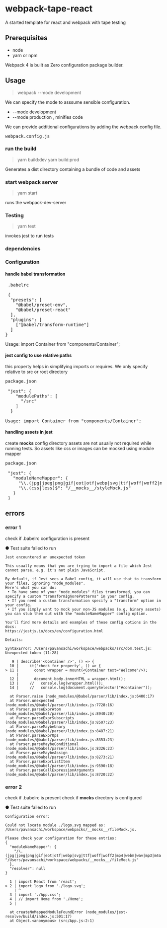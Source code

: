 # webpack-tape-react
A started template for react and webpack with tape testing

## Prerequisites

* node
* yarn or npm

Webpack 4 is built as Zero configuration package builder.

## Usage

> webpack --mode development

We can specify the mode to asssume sensible configuration.
* --mode development
* --mode production , minifies code

We can provide additional configurations by adding the webpack config file.

<pre>
webpack.config.js
</pre>

### run the build
> yarn build:dev
> yarn build:prod

Generates a dist directory containing a bundle of code and assets

### start webpack server
> yarn start

runs the webpack-dev-server

### Testing
> yarn test

invokes jest to run tests

### dependencies


### Configuration

#### handle babel transformation

<pre>
 .babelrc
 
 {  
  "presets": [  
    "@babel/preset-env",  
    "@babel/preset-react"  
  ],  
  "plugins": [  
    ["@babel/transform-runtime"]  
  ]  
}  
</pre>

Usage: import Container from "components/Container"; 

#### jest config to use relative paths

this property helps in simplifying imports or requires. We only specify relative to src or root directory

<pre>
package.json

 "jest": {  
    "modulePaths": [  
      "<rootDir>/src"  
    ]  
  } 
 
Usage: import Container from "components/Container"; 
</pre>

#### handling assets in jest

create __mocks__ config directory
assets are not usually not required while running tests. So assets like css or images can be mocked
using module mapper

<pre>
package.json  

 "jest": {  
   "moduleNameMapper": {  
     "\\.(jpg|jpeg|png|gif|eot|otf|webp|svg|ttf|woff|woff2|mp4|webm|wav|mp3|m4a|aac|oga)$": " <rootDir>/__mocks__/fileMock.js",  
     "\\.(css|less)$": "<rootDir>/__mocks__/styleMock.js"  
   }  
 }  
</pre>

## errors

### error 1

check if .babelrc configuration is present

● Test suite failed to run

    Jest encountered an unexpected token

    This usually means that you are trying to import a file which Jest cannot parse, e.g. it's not plain JavaScript.

    By default, if Jest sees a Babel config, it will use that to transform your files, ignoring "node_modules".
    Here's what you can do:
     • To have some of your "node_modules" files transformed, you can specify a custom "transformIgnorePatterns" in your config.
     • If you need a custom transformation specify a "transform" option in your config.
     • If you simply want to mock your non-JS modules (e.g. binary assets) you can stub them out with the "moduleNameMapper" config option.

    You'll find more details and examples of these config options in the docs:
    https://jestjs.io/docs/en/configuration.html

    Details:

    SyntaxError: /Users/pavansachi/workspace/webpacks/src/dom.test.js: Unexpected token (11:28)

       9 | describe('<Container />', () => {
      10 |     it('check for property', () => {
    > 11 |       const wrapper = mount(<Container text="Welcome"/>);
         |                             ^
      12 |       document.body.innerHTML = wrapper.html();
      13 |     //   console.log(wrapper.html());
      14 |     //   console.log(document.querySelector("#container"));

      at Parser.raise (node_modules/@babel/parser/lib/index.js:6400:17)
      at Parser.unexpected (node_modules/@babel/parser/lib/index.js:7728:16)
      at Parser.parseExprAtom (node_modules/@babel/parser/lib/index.js:8940:20)
      at Parser.parseExprSubscripts (node_modules/@babel/parser/lib/index.js:8507:23)
      at Parser.parseMaybeUnary (node_modules/@babel/parser/lib/index.js:8487:21)
      at Parser.parseExprOps (node_modules/@babel/parser/lib/index.js:8353:23)
      at Parser.parseMaybeConditional (node_modules/@babel/parser/lib/index.js:8326:23)
      at Parser.parseMaybeAssign (node_modules/@babel/parser/lib/index.js:8273:21)
      at Parser.parseExprListItem (node_modules/@babel/parser/lib/index.js:9590:18)
      at Parser.parseCallExpressionArguments (node_modules/@babel/parser/lib/index.js:8720:22)

### error 2

check if .babelrc is present
check if __mocks__ directory is configured

● Test suite failed to run

    Configuration error:
    
    Could not locate module ./logo.svg mapped as:
    /Users/pavansachi/workspace/webpacks/__mocks__/fileMock.js.
    
    Please check your configuration for these entries:
    {
      "moduleNameMapper": {
        "/\.(jpg|jpeg|png|gif|eot|otf|webp|svg|ttf|woff|woff2|mp4|webm|wav|mp3|m4a|aac|oga)$/": "/Users/pavansachi/workspace/webpacks/__mocks__/fileMock.js"
      },
      "resolver": null
    }

      1 | import React from 'react';
    > 2 | import logo from './logo.svg';
        | ^
      3 | import './App.css';
      4 | // import Home from './Home';
      5 | 

      at createNoMappedModuleFoundError (node_modules/jest-resolve/build/index.js:501:17)
      at Object.<anonymous> (src/App.js:2:1)
